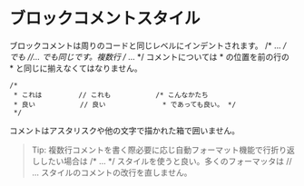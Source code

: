 # ブロックコメントスタイル

ブロックコメントは周りのコードと同じレベルにインデントされます。 /* ... */ でも //... でも同じです。複数行 /* ... */ コメントについては * の位置を前の行の * と同じに揃えなくてはなりません。

```
/*
 * これは         // これも           /* こんなかたち
 * 良い           // 良い              * であっても良い。 */
 */
```
コメントはアスタリスクや他の文字で描かれた箱で囲いません。


> Tip: 複数行コメントを書く際必要に応じ自動フォーマット機能で行折り返ししたい場合は /* ... */ スタイルを使うと良い。多くのフォーマッタは // ... スタイルのコメントの改行を直しません。
